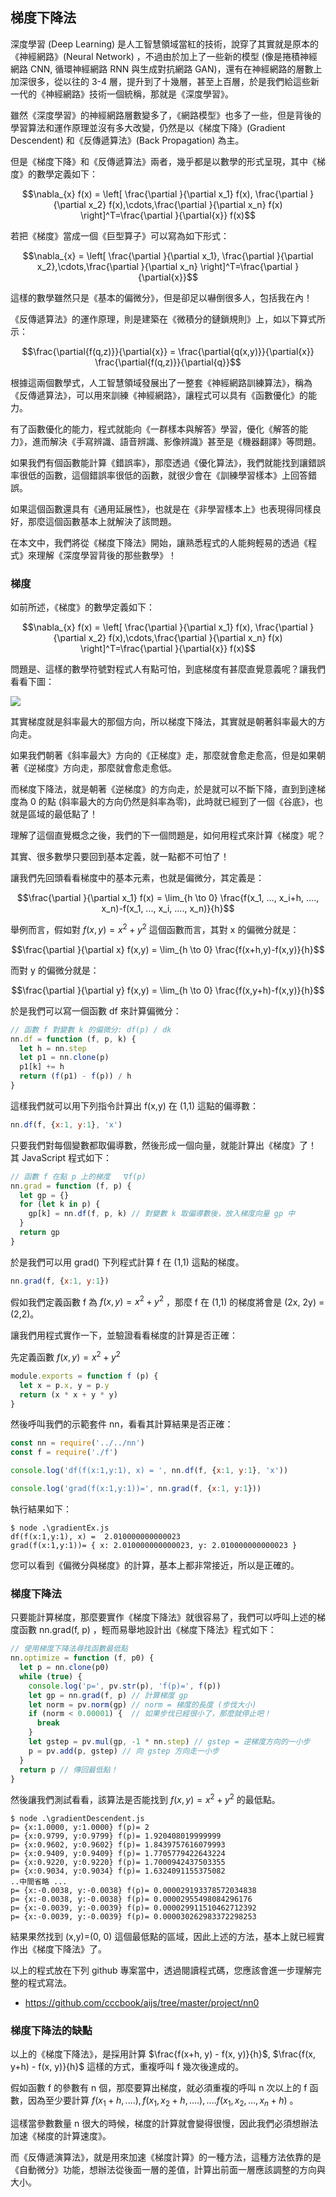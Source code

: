 ## 梯度下降法

深度學習 (Deep Learning) 是人工智慧領域當紅的技術，說穿了其實就是原本的《神經網路》(Neural Network) ，不過由於加上了一些新的模型 (像是捲積神經網路 CNN, 循環神經網路 RNN 與生成對抗網路 GAN)，還有在神經網路的層數上加深很多，從以往的 3-4 層，提升到了十幾層，甚至上百層，於是我們給這些新一代的《神經網路》技術一個統稱，那就是《深度學習》。

雖然《深度學習》的神經網路層數變多了，《網路模型》也多了一些，但是背後的學習算法和運作原理並沒有多大改變，仍然是以《梯度下降》(Gradient Descendent) 和《反傳遞算法》(Back Propagation) 為主。

但是《梯度下降》和《反傳遞算法》兩者，幾乎都是以數學的形式呈現，其中《梯度》的數學定義如下：

```math
\nabla_{x} f(x) = \left[ \frac{\partial }{\partial x_1} f(x), \frac{\partial }{\partial x_2} f(x),\cdots,\frac{\partial }{\partial x_n} f(x) \right]^T=\frac{\partial }{\partial{x}} f(x)
```

若把《梯度》當成一個《巨型算子》可以寫為如下形式：

```math
\nabla_{x} = \left[ \frac{\partial }{\partial x_1}, \frac{\partial }{\partial x_2},\cdots,\frac{\partial }{\partial x_n} \right]^T=\frac{\partial }{\partial{x}}
```

這樣的數學雖然只是《基本的偏微分》，但是卻足以嚇倒很多人，包括我在內！

《反傳遞算法》的運作原理，則是建築在《微積分的鏈鎖規則》上，如以下算式所示：

```math
\frac{\partial{f(q,z)}}{\partial{x}} = \frac{\partial{q(x,y)}}{\partial{x}} \frac{\partial{f(q,z)}}{\partial{q}}
```

根據這兩個數學式，人工智慧領域發展出了一整套《神經網路訓練算法》，稱為《反傳遞算法》，可以用來訓練《神經網路》，讓程式可以具有《函數優化》的能力。

有了函數優化的能力，程式就能向《一群樣本與解答》學習，優化《解答的能力》，進而解決《手寫辨識、語音辨識、影像辨識》甚至是《機器翻譯》等問題。

如果我們有個函數能計算《錯誤率》，那麼透過《優化算法》，我們就能找到讓錯誤率很低的函數，這個錯誤率很低的函數，就很少會在《訓練學習樣本》上回答錯誤。

如果這個函數還具有《通用延展性》，也就是在《非學習樣本上》也表現得同樣良好，那麼這個函數基本上就解決了該問題。

在本文中，我們將從《梯度下降法》開始，讓熟悉程式的人能夠輕易的透過《程式》來理解《深度學習背後的那些數學》！

### 梯度

如前所述，《梯度》的數學定義如下：

```math
\nabla_{x} f(x) = \left[ \frac{\partial }{\partial x_1} f(x), \frac{\partial }{\partial x_2} f(x),\cdots,\frac{\partial }{\partial x_n} f(x) \right]^T=\frac{\partial }{\partial{x}} f(x)
```

問題是、這樣的數學符號對程式人有點可怕，到底梯度有甚麼直覺意義呢？讓我們看看下圖：

![](./img/Gradient.jpg)


其實梯度就是斜率最大的那個方向，所以梯度下降法，其實就是朝著斜率最大的方向走。

如果我們朝著《斜率最大》方向的《正梯度》走，那麼就會愈走愈高，但是如果朝著《逆梯度》方向走，那麼就會愈走愈低。

而梯度下降法，就是朝著《逆梯度》的方向走，於是就可以不斷下降，直到到達梯度為 0 的點 (斜率最大的方向仍然是斜率為零)，此時就已經到了一個《谷底》，也就是區域的最低點了！

理解了這個直覺概念之後，我們的下一個問題是，如何用程式來計算《梯度》呢？

其實、很多數學只要回到基本定義，就一點都不可怕了！

讓我們先回頭看看梯度中的基本元素，也就是偏微分，其定義是：

```math
\frac{\partial }{\partial x_1} f(x) = \lim_{h \to 0} \frac{f(x_1, ..., x_i+h, ...., x_n)-f(x_1, ..., x_i, ...., x_n)}{h}
```

舉例而言，假如對 $`f(x,y) = x^2+y^2`$  這個函數而言，其對 x 的偏微分就是：

```math
\frac{\partial }{\partial x} f(x,y) = \lim_{h \to 0} \frac{f(x+h,y)-f(x,y)}{h}
```

而對 y 的偏微分就是：

```math
\frac{\partial }{\partial y} f(x,y) = \lim_{h \to 0} \frac{f(x,y+h)-f(x,y)}{h}
```

於是我們可以寫一個函數 df 來計算偏微分：

```js
// 函數 f 對變數 k 的偏微分: df(p) / dk
nn.df = function (f, p, k) {
  let h = nn.step
  let p1 = nn.clone(p)
  p1[k] += h
  return (f(p1) - f(p)) / h
}
```

這樣我們就可以用下列指令計算出 f(x,y) 在 (1,1) 這點的偏導數：

```js
nn.df(f, {x:1, y:1}, 'x')
```

只要我們對每個變數都取偏導數，然後形成一個向量，就能計算出《梯度》了！ 其 JavaScript 程式如下：

```js
// 函數 f 在點 p 上的梯度	∇f(p)
nn.grad = function (f, p) {
  let gp = {}
  for (let k in p) {
    gp[k] = nn.df(f, p, k) // 對變數 k 取偏導數後，放入梯度向量 gp 中
  }
  return gp
}
```

於是我們可以用 grad() 下列程式計算 f 在 (1,1) 這點的梯度。

```js
nn.grad(f, {x:1, y:1})
```

假如我們定義函數 f 為 $`f(x,y) = x^2+y^2`$ ，那麼 f 在 (1,1) 的梯度將會是 (2x, 2y) = (2,2)。

讓我們用程式實作一下，並驗證看看梯度的計算是否正確：

先定義函數 $`f(x,y) = x^2+y^2`$

```js
module.exports = function f (p) {
  let x = p.x, y = p.y
  return (x * x + y * y)
}
```

然後呼叫我們的示範套件 nn，看看其計算結果是否正確：

```js
const nn = require('../../nn')
const f = require('./f')

console.log('df(f(x:1,y:1), x) = ', nn.df(f, {x:1, y:1}, 'x'))

console.log('grad(f(x:1,y:1))=', nn.grad(f, {x:1, y:1}))

```

執行結果如下：

```
$ node .\gradientEx.js
df(f(x:1,y:1), x) =  2.010000000000023
grad(f(x:1,y:1))= { x: 2.010000000000023, y: 2.010000000000023 }
```

您可以看到《偏微分與梯度》的計算，基本上都非常接近，所以是正確的。

### 梯度下降法

只要能計算梯度，那麼要實作《梯度下降法》就很容易了，我們可以呼叫上述的梯度函數 nn.grad(f, p) ，輕而易舉地設計出《梯度下降法》程式如下：

```js
// 使用梯度下降法尋找函數最低點
nn.optimize = function (f, p0) {
  let p = nn.clone(p0)
  while (true) {
    console.log('p=', pv.str(p), 'f(p)=', f(p))
    let gp = nn.grad(f, p) // 計算梯度 gp
    let norm = pv.norm(gp) // norm = 梯度的長度 (步伐大小)
    if (norm < 0.00001) {  // 如果步伐已經很小了，那麼就停止吧！
      break
    }
    let gstep = pv.mul(gp, -1 * nn.step) // gstep = 逆梯度方向的一小步
    p = pv.add(p, gstep) // 向 gstep 方向走一小步
  }
  return p // 傳回最低點！
}


```

然後讓我們測試看看，該算法是否能找到 $`f(x,y) = x^2+y^2`$ 的最低點。

```
$ node .\gradientDescendent.js
p= {x:1.0000, y:1.0000} f(p)= 2
p= {x:0.9799, y:0.9799} f(p)= 1.920408019999999
p= {x:0.9602, y:0.9602} f(p)= 1.8439757616079993
p= {x:0.9409, y:0.9409} f(p)= 1.7705779422643224
p= {x:0.9220, y:0.9220} f(p)= 1.7000942437503355
p= {x:0.9034, y:0.9034} f(p)= 1.6324091155375082
..中間省略 ...
p= {x:-0.0038, y:-0.0038} f(p)= 0.000029193378572034838
p= {x:-0.0038, y:-0.0038} f(p)= 0.00002955498084296176
p= {x:-0.0039, y:-0.0039} f(p)= 0.000029911510462712392
p= {x:-0.0039, y:-0.0039} f(p)= 0.000030262983372298253
```

結果果然找到 (x,y)=(0, 0) 這個最低點的區域，因此上述的方法，基本上就已經實作出《梯度下降法》了。

以上的程式放在下列 github 專案當中，透過閱讀程式碼，您應該會進一步理解完整的程式寫法。

* <https://github.com/cccbook/aijs/tree/master/project/nn0>

### 梯度下降法的缺點

以上的《梯度下降法》，是採用計算 $`\frac{f(x+h, y) - f(x, y)}{h}`$, $`\frac{f(x, y+h) - f(x, y)}{h}`$ 這樣的方式，重複呼叫 f 幾次後達成的。

假如函數 f 的參數有 n 個，那麼要算出梯度，就必須重複的呼叫 n 次以上的 f 函數，因為至少要計算 $`f(x_1+h, ....), f(x_1, x_2+h, ....), .... f(x_1, x_2, ..., x_n+h)`$ 。

這樣當參數數量 n 很大的時候，梯度的計算就會變得很慢，因此我們必須想辦法加速《梯度的計算速度》。

而《反傳遞演算法》，就是用來加速《梯度計算》的一種方法，這種方法依靠的是《自動微分》功能，想辦法從後面一層的差值，計算出前面一層應該調整的方向與大小。